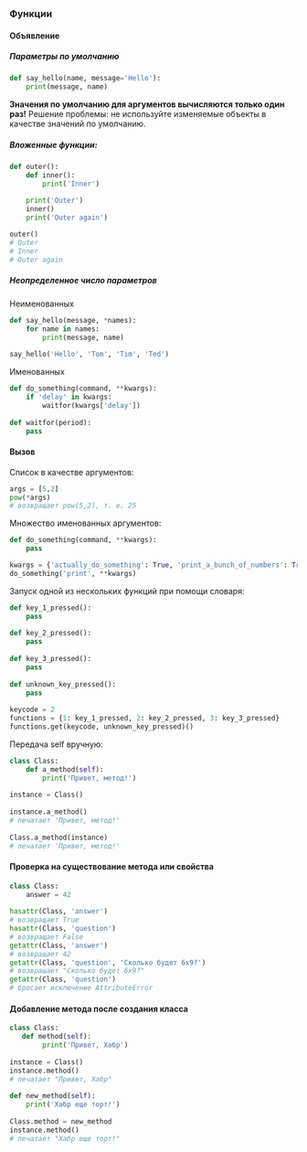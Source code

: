 ### Функции

#### Объявление

##### Параметры по умолчанию

```python
def say_hello(name, message='Hello'):
    print(message, name)
```

**Значения по умолчанию для аргументов вычисляются только один раз!** Решение проблемы: не используйте изменяемые объекты в качестве значений по умолчанию.

##### Вложенные функции:
```python
def outer():
    def inner():
        print('Inner')

    print('Outer')
    inner()
    print('Outer again')
    
outer()
# Outer
# Inner
# Outer again    
```

##### Неопределенное число параметров

Неименованных

```python
def say_hello(message, *names):
    for name in names:
        print(message, name)
        
say_hello('Hello', 'Tom', 'Tim', 'Ted')
```

Именованных

```python
def do_something(command, **kwargs):
    if 'delay' in kwargs:
        waitfor(kwargs['delay'])
        
def waitfor(period):
    pass        
```

#### Вызов

Список в качестве аргументов:

```python
args = [5,2]
pow(*args)
# возвращает pow(5,2), т. е. 25
```

Множество именованных аргументов:

```python
def do_something(command, **kwargs):
    pass

kwargs = {'actually_do_something': True, 'print_a_bunch_of_numbers': True}
do_something('print', **kwargs)
```

Запуск одной из нескольких функций при помощи словаря:

```python
def key_1_pressed():
    pass
    
def key_2_pressed():
    pass
    
def key_3_pressed():
    pass
    
def unknown_key_pressed():
    pass    
    
keycode = 2
functions = {1: key_1_pressed, 2: key_2_pressed, 3: key_3_pressed}
functions.get(keycode, unknown_key_pressed)()
```

Передача self вручную:

```python
class Class:
    def a_method(self):
        print('Привет, метод!')
 
instance = Class()
 
instance.a_method()
# печатает 'Привет, метод!'
 
Class.a_method(instance)
# печатает 'Привет, метод!' 
```

#### Проверка на существование метода или свойства

```python
class Class:
    answer = 42
 
hasattr(Class, 'answer')
# возвращает True
hasattr(Class, 'question')
# возвращает False 
getattr(Class, 'answer')
# возвращает 42
getattr(Class, 'question', 'Сколько будет 6x9?')
# возвращает "Сколько будет 6x9?"
getattr(Class, 'question')
# бросает исключение AttributeError 
```

#### Добавление метода после создания класса

```python
class Class:
   def method(self):
        print('Привет, Хабр')
 
instance = Class()
instance.method()
# печатает "Привет, Хабр"
 
def new_method(self):
    print('Хабр еще торт!')
 
Class.method = new_method
instance.method()
# печатает "Хабр еще торт!"
```